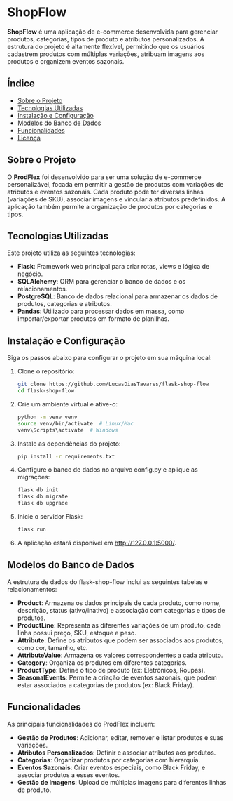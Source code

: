 # ShopFlow

**ShopFlow** é uma aplicação de e-commerce desenvolvida para gerenciar produtos, categorias, tipos de produto e atributos personalizados. A estrutura do projeto é altamente flexível, permitindo que os usuários cadastrem produtos com múltiplas variações, atribuam imagens aos produtos e organizem eventos sazonais.

## Índice

- [Sobre o Projeto](#sobre-o-projeto)
- [Tecnologias Utilizadas](#tecnologias-utilizadas)
- [Instalação e Configuração](#instalação-e-configuração)
- [Modelos do Banco de Dados](#modelos-do-banco-de-dados)
- [Funcionalidades](#funcionalidades)
- [Licença](#licença)

## Sobre o Projeto

O **ProdFlex** foi desenvolvido para ser uma solução de e-commerce personalizável, focada em permitir a gestão de produtos com variações de atributos e eventos sazonais. Cada produto pode ter diversas linhas (variações de SKU), associar imagens e vincular a atributos predefinidos. A aplicação também permite a organização de produtos por categorias e tipos.

## Tecnologias Utilizadas

Este projeto utiliza as seguintes tecnologias:

- **Flask**: Framework web principal para criar rotas, views e lógica de negócio.
- **SQLAlchemy**: ORM para gerenciar o banco de dados e os relacionamentos.
- **PostgreSQL**: Banco de dados relacional para armazenar os dados de produtos, categorias e atributos.
- **Pandas**: Utilizado para processar dados em massa, como importar/exportar produtos em formato de planilhas.

## Instalação e Configuração

Siga os passos abaixo para configurar o projeto em sua máquina local:

1. Clone o repositório:
    ```bash
    git clone https://github.com/LucasDiasTavares/flask-shop-flow
    cd flask-shop-flow
    ```


2. Crie um ambiente virtual e ative-o:

    ```bash 
    python -m venv venv
    source venv/bin/activate  # Linux/Mac
    venv\Scripts\activate  # Windows
    ```

3. Instale as dependências do projeto:
    ```bash 
   pip install -r requirements.txt
    ```
   
4. Configure o banco de dados no arquivo config.py e aplique as migrações:
    ```bash 
   flask db init
    flask db migrate
    flask db upgrade
    ```
   
5. Inicie o servidor Flask:
    ```bash 
   flask run
    ```
   
6. A aplicação estará disponível em http://127.0.0.1:5000/.

## Modelos do Banco de Dados

A estrutura de dados do flask-shop-flow inclui as seguintes tabelas e relacionamentos:

- **Product**: Armazena os dados principais de cada produto, como nome, descrição, status (ativo/inativo) e associação com categorias e tipos de produtos.
- **ProductLine**: Representa as diferentes variações de um produto, cada linha possui preço, SKU, estoque e peso.
- **Attribute**: Define os atributos que podem ser associados aos produtos, como cor, tamanho, etc.
- **AttributeValue**: Armazena os valores correspondentes a cada atributo.
- **Category**: Organiza os produtos em diferentes categorias.
- **ProductType**: Define o tipo de produto (ex: Eletrônicos, Roupas).
- **SeasonalEvents**: Permite a criação de eventos sazonais, que podem estar associados a categorias de produtos (ex: Black Friday).

## Funcionalidades

As principais funcionalidades do ProdFlex incluem:

- **Gestão de Produtos**: Adicionar, editar, remover e listar produtos e suas variações.
- **Atributos Personalizados**: Definir e associar atributos aos produtos.
- **Categorias**: Organizar produtos por categorias com hierarquia.
- **Eventos Sazonais**: Criar eventos especiais, como Black Friday, e associar produtos a esses eventos.
- **Gestão de Imagens**: Upload de múltiplas imagens para diferentes linhas de produto.
